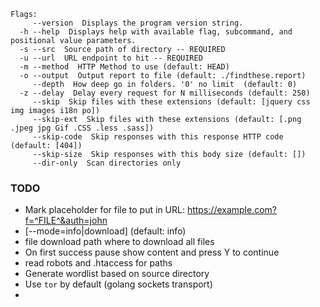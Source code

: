 ```
Flags:
     --version  Displays the program version string.
  -h --help  Displays help with available flag, subcommand, and positional value parameters.
  -s --src  Source path of directory -- REQUIRED
  -u --url  URL endpoint to hit -- REQUIRED
  -m --method  HTTP Method to use (default: HEAD)
  -o --output  Output report to file (default: ./findthese.report)
     --depth  How deep go in folders. '0' no limit  (default: 0)
  -z --delay  Delay every request for N milliseconds (default: 250)
     --skip  Skip files with these extensions (default: [jquery css img images i18n po])
     --skip-ext  Skip files with these extensions (default: [.png .jpeg jpg Gif .CSS .less .sass])
     --skip-code  Skip responses with this response HTTP code (default: [404])
     --skip-size  Skip responses with this body size (default: [])
     --dir-only  Scan directories only

```


### TODO
- Mark placeholder for file to put in URL: https://example.com?f=^FILE^&auth=john
- [--mode=info|download] (default: info)
- file download path where to download all files
- On first success pause show content and press Y to continue
- read robots and .htaccess for paths
- Generate wordlist based on source directory
- Use `tor` by default (golang sockets transport)
-
